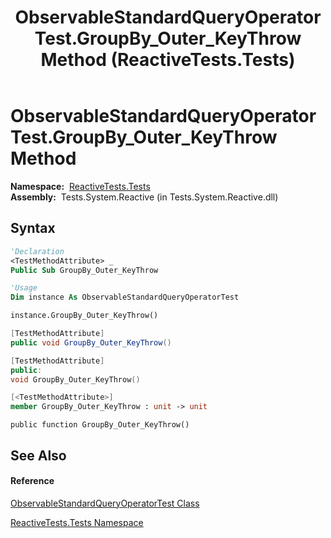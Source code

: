 ﻿---
title: ObservableStandardQueryOperatorTest.GroupBy_Outer_KeyThrow Method  (ReactiveTests.Tests)
TOCTitle: GroupBy_Outer_KeyThrow Method
ms:assetid: M:ReactiveTests.Tests.ObservableStandardQueryOperatorTest.GroupBy_Outer_KeyThrow
ms:mtpsurl: https://msdn.microsoft.com/en-us/library/reactivetests.tests.observablestandardqueryoperatortest.groupby_outer_keythrow(v=VS.103)
ms:contentKeyID: 36620939
ms.date: 06/28/2011
mtps_version: v=VS.103
f1_keywords:
- ReactiveTests.Tests.ObservableStandardQueryOperatorTest.GroupBy_Outer_KeyThrow
dev_langs:
- CSharp
- JScript
- VB
- FSharp
- c++
---

# ObservableStandardQueryOperatorTest.GroupBy\_Outer\_KeyThrow Method

**Namespace:**  [ReactiveTests.Tests](hh289046\(v=vs.103\).md)  
**Assembly:**  Tests.System.Reactive (in Tests.System.Reactive.dll)

## Syntax

``` vb
'Declaration
<TestMethodAttribute> _
Public Sub GroupBy_Outer_KeyThrow
```

``` vb
'Usage
Dim instance As ObservableStandardQueryOperatorTest

instance.GroupBy_Outer_KeyThrow()
```

``` csharp
[TestMethodAttribute]
public void GroupBy_Outer_KeyThrow()
```

``` c++
[TestMethodAttribute]
public:
void GroupBy_Outer_KeyThrow()
```

``` fsharp
[<TestMethodAttribute>]
member GroupBy_Outer_KeyThrow : unit -> unit 
```

``` jscript
public function GroupBy_Outer_KeyThrow()
```

## See Also

#### Reference

[ObservableStandardQueryOperatorTest Class](hh288944\(v=vs.103\).md)

[ReactiveTests.Tests Namespace](hh289046\(v=vs.103\).md)

